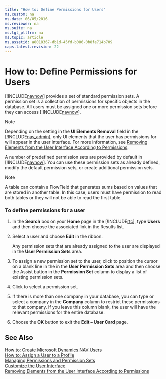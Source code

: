 ```yaml
---
title: "How to: Define Permissions for Users"
ms.custom: na
ms.date: 06/05/2016
ms.reviewer: na
ms.suite: na
ms.tgt_pltfrm: na
ms.topic: article
ms.assetid: a8018367-db1d-45fd-b086-0b8fe714b709
caps.latest.revision: 22
---
```

# How to: Define Permissions for Users
[!INCLUDE[navnow](../dynamics-nav/includes/navnow_md.md)] provides a set of standard permission sets. A permission set is a collection of permissions for specific objects in the database. All users must be assigned one or more permission sets before they can access [!INCLUDE[navnow](../dynamics-nav/includes/navnow_md.md)].  
  
> [!NOTE]  
>  Depending on the setting in the **UI Elements Removal** field in the [!INCLUDE[nav_admin](../dynamics-nav/includes/nav_admin_md.md)], only UI elements that the user has permissions for will appear in the user interface. For more information, see [Removing Elements from the User Interface According to Permissions](../dynamics-nav/Removing-Elements-from-the-User-Interface-According-to-Permissions.md).  
  
 A number of predefined permission sets are provided by default in [!INCLUDE[navnow](../dynamics-nav/includes/navnow_md.md)]. You can use these permission sets as already defined, modify the default permission sets, or create additional permission sets.  
  
> [!NOTE]  
>  A table can contain a FlowField that generates sums based on values that are stored in another table. In this case, users must have permission to read both tables or they will not be able to read the first table.  
  
### To define permissions for a user  
  
1.  In the **Search** box on your **Home** page in the [!INCLUDE[rtc](../dynamics-nav/includes/rtc_md.md)], type  **Users** and then choose the associated link in the Results list.  
  
2.  Select a user and choose **Edit** in the ribbon.  
  
     Any permission sets that are already assigned to the user are displayed in the **User Permission Sets** area.  
  
3.  To assign a new permission set to the user, click to position the cursor on a blank line in the in the **User Permission Sets** area and then choose the Assist button in the **Permission Set** column to display a list of existing permission sets.  
  
4.  Click to select a permission set.  
  
5.  If there is more than one company in your database, you can type or select a company in the **Company** column to restrict these permissions to that company. If you leave this column blank, the user will have the relevant permissions for the entire database.  
  
6.  Choose the **OK** button to exit the **Edit – User Card** page.  
  
## See Also  
 [How to: Create Microsoft Dynamics NAV Users](../Topic/How%20to:%20Create%20Microsoft%20Dynamics%20NAV%20Users.md)   
 [How to: Assign a User to a Profile](../Topic/How%20to:%20Assign%20a%20User%20to%20a%20Profile.md)   
 [Managing Permissions and Permission Sets](../dynamics-nav/Managing-Permissions-and-Permission-Sets.md)   
 [Customize the User Interface](../Topic/Customize%20the%20User%20Interface.md)   
 [Removing Elements from the User Interface According to Permissions](../dynamics-nav/Removing-Elements-from-the-User-Interface-According-to-Permissions.md)